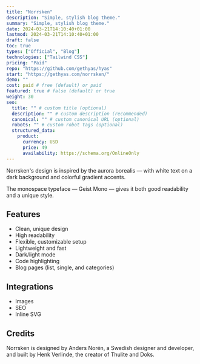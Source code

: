 ```yaml
---
title: "Norrsken"
description: "Simple, stylish blog theme."
summary: "Simple, stylish blog theme."
date: 2024-03-21T14:10:40+01:00
lastmod: 2024-03-21T14:10:40+01:00
draft: false
toc: true
types: ["Official", "Blog"]
technologies: ["Tailwind CSS"]
pricing: "Paid"
repo: "https://github.com/gethyas/hyas"
start: "https://gethyas.com/norrsken/"
demo: ""
cost: paid # free (default) or paid
featured: true # false (default) or true
weight: 30
seo:
  title: "" # custom title (optional)
  description: "" # custom description (recommended)
  canonical: "" # custom canonical URL (optional)
  robots: "" # custom robot tags (optional)
  structured_data:
    product:
      currency: USD
      price: 49
      availability: https://schema.org/OnlineOnly
---
```


Norrsken's design is inspired by the aurora borealis — with white text on a dark background and colorful gradient accents.

The monospace typeface — Geist Mono — gives it both good readability and a unique style.

## Features

- Clean, unique design
- High readability
- Flexible, customizable setup
- Lightweight and fast
- Dark/light mode
- Code highlighting
- Blog pages (list, single, and categories)

## Integrations

- Images
- SEO
- Inline SVG

## Credits

Norrsken is designed by Anders Norén, a Swedish designer and developer, and built by Henk Verlinde, the creator of Thulite and Doks.
